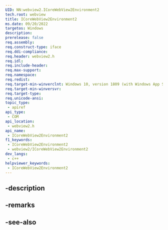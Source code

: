 ```yaml
---
UID: NN:webview2.ICoreWebView2Environment2
tech.root: webview
title: ICoreWebView2Environment2
ms.date: 09/20/2022
targetos: Windows
description: 
prerelease: false
req.assembly: 
req.construct-type: iface
req.ddi-compliance: 
req.header: webview2.h
req.idl: 
req.include-header: 
req.max-support: 
req.namespace: 
req.redist: 
req.target-min-winverclnt: Windows 10, version 1809 (with Windows App SDK 1.1 or later)
req.target-min-winversvr: 
req.target-type: 
req.unicode-ansi: 
topic_type:
 - apiref
api_type:
 - COM
api_location:
 - webview2.h
api_name:
 - ICoreWebView2Environment2
f1_keywords:
 - ICoreWebView2Environment2
 - webview2/ICoreWebView2Environment2
dev_langs:
 - c++
helpviewer_keywords:
 - ICoreWebView2Environment2
---
```


## -description

## -remarks

## -see-also

